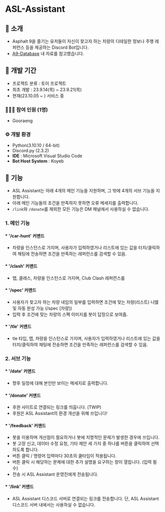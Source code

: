 # ASL-Assistant

## 🚩 소개
- Asphalt 9을 즐기는 유저들이 자신이 찾고자 하는 차량의 디테일한 정보나 주행 레퍼런스 등을 제공하는 Discord Bot입니다.
- <a href="https://discord.gg/dVA7R9CXpB">A9-Database</a> 내 자료를 참고했습니다.



## 📅 개발 기간
* 프로젝트 분류 : 토이 프로젝트
* 최초 개발 : 23.9.14(목) ~ 23.9.21(목)
* 현재(23.10.05 ~ ) 서비스 중



### 👩‍👧‍👦 참여 인원 (1명)
* Gooraeng



### ⚙️ 개발 환경
- Python(3.10.10 / 64-bit)
- Discord.py (2.3.2)
- **IDE** : Microsoft Visual Studio Code
- **Bot Host System** : Koyeb



## 📍 기능
- ASL Assistant는 아래 4개의 메인 기능을 지원하며, 그 밖에 4개의 서브 기능을 지원합니다.
- 아래 메인 기능들의 조건을 만족하지 못하면 오류 메세지를 출력합니다.
- `/link`와 `/donate`를 제외한 모든 기능은 DM 채널에서 사용하실 수 없습니다.
 
### 1. 메인 기능 
#### * '/car-hunt' 커맨드
- 차량을 인스턴스로 가지며, 사용자가 입력하였거나 리스트에 있는 값을 터치/클릭하여 채팅에 전송하면 조건을 만족하는 레퍼런스를 검색할 수 있음.

#### * '/clash' 커맨드
- 맵, 클래스, 차량을 인스턴스로 가지며, Club Clash 레퍼런스를

#### * '/spec' 커맨드
- 사용자가 찾고자 하는 차량 네임의 일부를 입력하면 조건에 맞는 차량(리스트) 나엻 및 자동 완성 가능 (/spec [차량])
- 입력 후 조건에 맞는 차량의 스펙 이미지를 봇이 답장으로 보여줌.

#### * '/tle' 커맨드
- tle 타입, 맵, 차량을 인스턴스로 가지며, 사용자가 입력하였거나 리스트에 있는 값을 터치/클릭하여 채팅에 전송하면 조건을 만족하는 레퍼런스를 검색할 수 있음.


### 2. 서브 기능
#### * '/date' 커맨드
- 향후 일정에 대해 본인만 보이는 메세지로 출력합니다.

#### * '/donate' 커맨드
- 후원 사이트로 연결되는 링크를 띄웁니다. (TWIP)
- 후원은 ASL Assistant의 환경 개선을 위해 쓰입니다!

#### * '/feedback' 커맨드
- 봇을 이용하며 개선점이 필요하거나 봇에 치명적인 문제가 발생한 경우에 쓰입니다.
- 봇 고장 신고, 데이터 수정 요청, 기타 제안 세 가지 중 하나를 버튼을 클릭하여 선택하도록 합니다.
- 버튼 클릭 / 명령어 입력마다 30초의 쿨타임이 적용됩니다.
- 버튼 클릭 시 해당하는 문제에 대한 추가 설명을 요구하는 창이 열립니다. (입력 필수)
- 전송 시 ASL Assistant 운영진에게 전송됩니다.

#### * '/link' 커맨드
- ASL Assistant 디스코드 서버로 연결되는 링크를 전송합니다. 단, ASL Assistant 디스코드 서버 내에서는 사용하실 수 없습니다.
